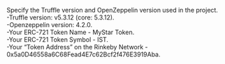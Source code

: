 Specify the Truffle version and OpenZeppelin version used in the project.   
-Truffle version: v5.3.12 (core: 5.3.12).  
-Openzeppelin version: 4.2.0.  
-Your ERC-721 Token Name - MyStar Token.  
-Your ERC-721 Token Symbol - IST.  
-Your “Token Address” on the Rinkeby Network  - 0x5a0D46558a6C68Fead4E7c62Bcf2f476E3919Aba.  